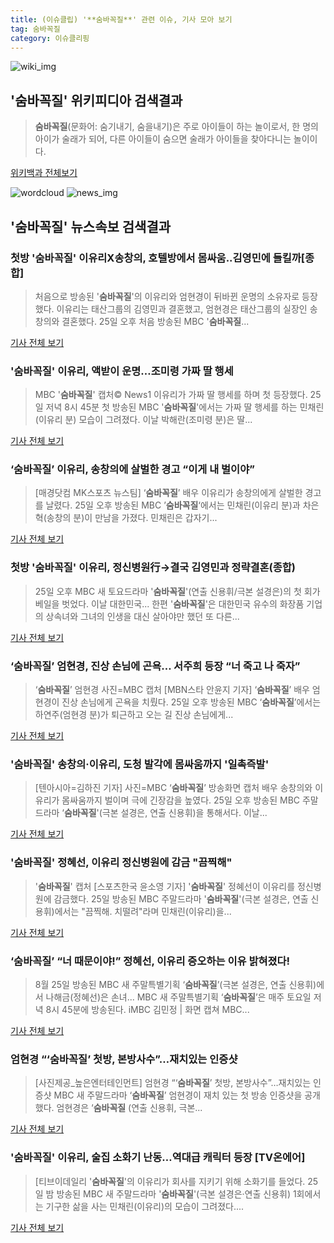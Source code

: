 ```yaml
---
title: (이슈클립) '**숨바꼭질**' 관련 이슈, 기사 모아 보기
tag: 숨바꼭질
category: 이슈클리핑
---
```

![wiki_img](https://user-images.githubusercontent.com/42597476/44503234-41136a80-a6d0-11e8-9071-6fc6418eafe4.png)
## **'**숨바꼭질**'** 위키피디아 검색결과
>**숨바꼭질**(문화어: 숨기내기, 숨을내기)은 주로 아이들이 하는 놀이로서, 한 명의 아이가 술래가 되어, 다른 아이들이 숨으면 술래가 아이들을 찾아다니는 놀이이다.

<a href="https://ko.wikipedia.org/wiki/숨바꼭질" target="_blank">위키백과 전체보기</a>

![wordcloud](https://s3.ap-northeast-2.amazonaws.com/lyrics101-wordcloud/2018-08-26-1535209526.png)
![news_img](https://user-images.githubusercontent.com/42597476/44507050-1206f400-a6e4-11e8-8d98-7ffbfebb353f.png)
## **'**숨바꼭질**'** 뉴스속보 검색결과
### 첫방 '**숨바꼭질**' 이유리X송창의, 호텔방에서 몸싸움..김영민에 들킬까[종합]

>처음으로 방송된 '**숨바꼭질**'의 이유리와 엄현경이 뒤바뀐 운명의 소유자로 등장했다. 이유리는 태산그룹의 김영민과 결혼했고, 엄현경은 태산그룹의 실장인 송창의와 결혼했다.   25일 오후 처음 방송된 MBC '**숨바꼭질**...

<a href="http://www.osen.co.kr/article/G1110975135" target="_blank">기사 전체 보기</a>

### '**숨바꼭질**' 이유리, 액받이 운명…조미령 가짜 딸 행세

>MBC '**숨바꼭질**' 캡처© News1 이유리가 가짜 딸 행세를 하며 첫 등장했다. 25일 저녁 8시 45분 첫 방송된 MBC '**숨바꼭질**'에서는 가짜 딸 행세를 하는 민채린(이유리 분) 모습이 그려졌다. 이날 박해란(조미령 분)은 딸...

<a href="http://news1.kr/articles/?3408265" target="_blank">기사 전체 보기</a>

### ‘**숨바꼭질**’ 이유리, 송창의에 살벌한 경고 “이게 내 벌이야”

>[매경닷컴 MK스포츠 뉴스팀] ‘**숨바꼭질**’ 배우 이유리가 송창의에게 살벌한 경고를 날렸다. 25일 오후 방송된 MBC ’**숨바꼭질**‘에서는 민채린(이유리 분)과 차은혁(송창의 분)이 만남을 가졌다. 민채린은 갑자기...

<a href="http://sports.mk.co.kr/view.php?year=2018&no=534631" target="_blank">기사 전체 보기</a>

### 첫방 '**숨바꼭질**' 이유리, 정신병원行→결국 김영민과 정략결혼(종합)

>25일 오후 MBC 새 토요드라마 '**숨바꼭질**'(연출 신용휘/극본 설경은)의 첫 회가 베일을 벗었다. 이날 대한민국... 한편 '**숨바꼭질**'은 대한민국 유수의 화장품 기업의 상속녀와 그녀의 인생을 대신 살아야만 했던 또 다른...

<a href="http://biz.heraldcorp.com/view.php?ud=201808252037440306632_1" target="_blank">기사 전체 보기</a>

### ‘**숨바꼭질**’ 엄현경, 진상 손님에 곤욕… 서주희 등장 “너 죽고 나 죽자”

>‘**숨바꼭질**’ 엄현경 사진=MBC 캡처 [MBN스타 안윤지 기자] ‘**숨바꼭질**’ 배우 엄현경이 진상 손님에게 곤욕을 치뤘다. 25일 오후 방송된 MBC ‘**숨바꼭질**’에서는 하연주(엄현경 분)가 퇴근하고 오는 길 진상 손님에게...

<a href="http://star.mbn.co.kr/view.php?year=2018&no=534557&refer=portal" target="_blank">기사 전체 보기</a>

### '**숨바꼭질**' 송창의·이유리, 도청 발각에 몸싸움까지 '일촉즉발'

>[텐아시아=김하진 기자] 사진=MBC ‘**숨바꼭질**’ 방송화면 캡처 배우 송창의와 이유리가 몸싸움까지 벌이며 극에 긴장감을 높였다. 25일 오후 방송된 MBC 주말드라마 ‘**숨바꼭질**'(극본 설경은, 연출 신용휘)을 통해서다. 이날...

<a href="http://www.tenasia.co.kr/archives/1554999" target="_blank">기사 전체 보기</a>

### '**숨바꼭질**' 정혜선, 이유리 정신병원에 감금 "끔찍해"

>'**숨바꼭질**' 캡처 [스포츠한국 윤소영 기자] '**숨바꼭질**' 정혜선이 이유리를 정신병원에 감금했다. 25일 방송된 MBC 주말드라마 '**숨바꼭질**'(극본 설경은, 연출 신용휘)에서는 "끔찍해. 치떨려"라며 민채린(이유리)을...

<a href="http://sports.hankooki.com/lpage/entv/201808/sp20180825225432136670.htm" target="_blank">기사 전체 보기</a>

### ‘**숨바꼭질**’ “너 때문이야!” 정혜선, 이유리 증오하는 이유 밝혀졌다!

>8월 25일 방송된 MBC 새 주말특별기획 ‘**숨바꼭질**’(극본 설경은, 연출 신용휘)에서 나해금(정혜선)은 손녀... MBC 새 주말특별기획 ‘**숨바꼭질**’은 매주 토요일 저녁 8시 45분에 방송된다. iMBC 김민정 | 화면 캡쳐 MBC...

<a href="http://enews.imbc.com/News/RetrieveNewsInfo/241575" target="_blank">기사 전체 보기</a>

### 엄현경 “‘**숨바꼭질**’ 첫방, 본방사수”…재치있는 인증샷

>[사진제공_높은엔터테인먼트] 엄현경 “‘**숨바꼭질**’ 첫방, 본방사수”…재치있는 인증샷 MBC 새 주말드라마 ‘**숨바꼭질**’ 엄현경이 재치 있는 첫 방송 인증샷을 공개했다. 엄현경은 ‘**숨바꼭질** (연출 신용휘, 극본...

<a href="http://sports.donga.com/3/all/20180825/91668940/1" target="_blank">기사 전체 보기</a>

### '**숨바꼭질**' 이유리, 술집 소화기 난동…역대급 캐릭터 등장 [TV온에어]

>[티브이데일리 '**숨바꼭질**'의 이유리가 회사를 지키기 위해 소화기를 들었다. 25일 밤 방송된 MBC 새 주말드라마 '**숨바꼭질**'(극본 설경은·연출 신용휘) 1회에서는 기구한 삶을 사는 민채린(이유리)의 모습이 그려졌다....

<a href="http://tvdaily.asiae.co.kr/read.php3?aid=15352019951388268002" target="_blank">기사 전체 보기</a>


